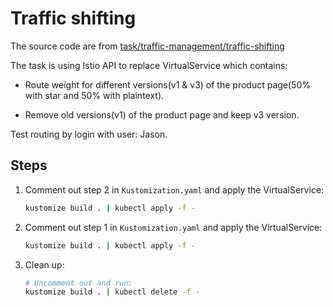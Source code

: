 # Traffic shifting

The source code are from [task/traffic-management/traffic-shifting](https://istio.io/latest/docs/tasks/traffic-management/traffic-shifting/)

The task is using Istio API to replace VirtualService which contains:

- Route weight for different versions(v1 & v3) of the product page(50% with star and 50% with plaintext).

- Remove old versions(v1) of the product page and keep v3 version.

Test routing by login with user: Jason.

## Steps

1. Comment out step 2 in `Kustomization.yaml` and apply the VirtualService:

   ```bash
   kustomize build . | kubectl apply -f -
   ```

2. Comment out step 1 in `Kustomization.yaml` and apply the VirtualService:

   ```bash
   kustomize build . | kubectl apply -f -
   ```

3. Clean up:

   ```bash
   # Uncomment out and run:
   kustomize build . | kubectl delete -f -
   ```
